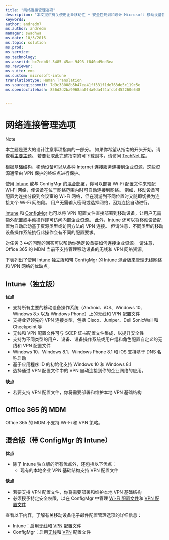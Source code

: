 ```yaml
---
title: "网络连接管理选项"
description: "本文提供有关使用企业移动性 + 安全性规划和设计 Microsoft 移动设备管理解决方案时的网络连接管理选项的指导。"
keywords: 
author: andredm7
ms.author: andredm
manager: swadhwa
ms.date: 10/3/2016
ms.topic: solution
ms.prod: 
ms.service: 
ms.technology: 
ms.assetid: bc7cdb8f-3485-45ae-9493-f840ad9ed3ea
ms.reviewer: 
ms.suite: ems
ms.custom: microsoft-intune
translationtype: Human Translation
ms.sourcegitcommit: 7d9c38008b5b47ea41ff331f1de763de5c119c5e
ms.openlocfilehash: 856d2d2ba9968aa0f4a0da4f4afcbf452260e548


---
```


# <a name="network-connectivity-management-options"></a>网络连接管理选项

>[!NOTE]
>本主题是更大的设计注意事项指南的一部分。 如果你希望从指南的开头开始，请查看[主要主题](mdm-design-considerations-guide.md)。 若要获取此完整指南的可下载副本，请访问 [TechNet 库](https://gallery.technet.microsoft.com/Mobile-Device-Management-7d401582)。

根据基础结构，移动设备可以从各种 Internet 连接服务连接到企业资源，这些资源通常由 VPN 保护的终结点进行保护。

使用 [Intune](/Intune/deploy-use/wi-fi-connections-in-microsoft-intune) 或与 ConfigMgr 的[混合部署](https://technet.microsoft.com/library/dn261221.aspx)，你可以部署 Wi-Fi 配置文件来预配 Wi-Fi 网络，使设备在位于网络范围内时可自动连接到网络。 例如，移动设备可配置为连接分段到会议室的 Wi-Fi 网络，但在漫游到不同位置时又随即切换为连接某个 Wi-Fi 网络段。 用户无需输入密码或选择网络，因为连接自动进行。

[Intune](/Intune/deploy-use/vpn-connections-in-microsoft-intune) 和 [ConfigMgr](https://technet.microsoft.com/library/dn261217.aspx) 也可以将 VPN 配置文件直接部署到移动设备，让用户无需额外配置或手动操作即可访问内部企业资源。 此外，Intune 还可以将移动设备配置为自动启动基于资源类型或访问方法的 VPN 连接。 但请注意，不同类型的移动设备操作系统执行此操作会有不同的配置要求。

对任务 3 中的问题的回答可以帮助你确定设备要如何连接企业资源。 请注意，<token> Office 365 的 MDM</token> 当前不支持管理移动设备的无线和 VPN 网络资源。

下表列出了使用 Intune 独立版和带 ConfigMgr 的 Intune 混合版来管理无线网络和 VPN 网络的优缺点。

## <a name="intune-standalone"></a>Intune（独立版）

**优点**

- 支持所有主要的移动设备操作系统（Android、iOS、Windows 10、Windows 8.x 以及 Windows Phone）上的无线和 VPN 配置文件 
- 支持业界领先的 VPN 连接类型，包括 Cisco、Juniper、Dell SonicWall 和 Checkpoint 等
- 无线和 VPN 配置文件可与 SCEP 证书配置文件集成，以提升安全性
- 支持为不同类型的用户、设备、设备操作系统或用户组和角色配置自定义的无线和 VPN 配置文件
- Windows 10、Windows 8.1、Windows Phone 8.1 和 iOS 支持基于 DNS 名称启动
- 基于应用程序 ID 的初始化支持 Windows 10 和 Windows 8.1
- 选择通过 VPN 配置文件中的 VPN 自动连接到你的企业网络的应用。

**缺点**

- 若要支持 VPN 配置文件，你将需要部署和维护本地 VPN 基础结构

## <a name="mdm-for-office-365"></a>Office 365 的 MDM

Office 365 的 MDM 不支持 Wi-Fi 和 VPN 策略。

## <a name="hybrid-intune-with-configmgr"></a>混合版（带 ConfigMgr 的 Intune）

**优点**

- 除了 Intune 独立版的所有优点外，还包括以下优点：
    - 现有的本地企业 VPN 基础结构支持 VPN 配置文件

**缺点**

- 若要支持 VPN 配置文件，你将需要部署和维护本地 VPN 基础结构 
- 必须授予特定安全权限，以在 ConfigMgr 中管理 [Wi-Fi 配置文件](https://technet.microsoft.com/library/dn408646.aspx)和 [VPN 配置文件](https://technet.microsoft.com/library/dn408643.aspx)

查看以下内容，了解有关移动设备电子邮件配置管理选项的详细信息：

- Intune：启用[无线](/Intune/deploy-use/wi-fi-connections-in-microsoft-intune)和 [VPN](/Intune/deploy-use/vpn-connections-in-microsoft-intune) 配置文件
- ConfigMgr：启用[无线](https://technet.microsoft.com/library/dn261221.aspx)和 [VPN](https://technet.microsoft.com/library/dn261217.aspx) 配置文件



<!--HONumber=Nov16_HO4-->


